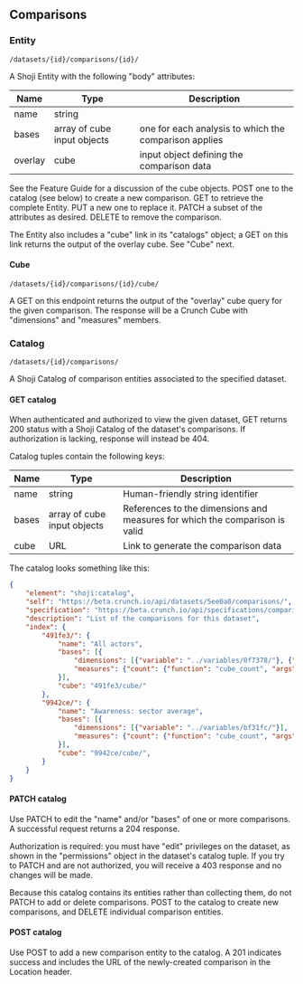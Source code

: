 ## Comparisons

### Entity

`/datasets/{id}/comparisons/{id}/`

A Shoji Entity with the following "body" attributes:

Name | Type | Description
---- | ---- | -----------
name | string |
bases | array of cube input objects | one for each analysis to which the comparison applies
overlay | cube | input object defining the comparison data

See the Feature Guide for a discussion of the cube objects. POST one to the catalog (see below) to create a new comparison. GET to retrieve the complete Entity. PUT a new one to replace it. PATCH a subset of the attributes as desired. DELETE to remove the comparison.

The Entity also includes a "cube" link in its "catalogs" object; a GET on this link returns the output of the overlay cube. See "Cube" next.

#### Cube

`/datasets/{id}/comparisons/{id}/cube/`

A GET on this endpoint returns the output of the "overlay" cube query for the given comparison. The response will be a Crunch Cube with "dimensions" and "measures" members.

### Catalog

`/datasets/{id}/comparisons/`

A Shoji Catalog of comparison entities associated to the specified dataset.

#### GET catalog

When authenticated and authorized to view the given dataset, GET returns 200 status with a Shoji Catalog of the dataset's comparisons. If authorization is lacking, response will instead be 404.

Catalog tuples contain the following keys:

Name | Type | Description
---- | ---- | -----------
name | string | Human-friendly string identifier
bases | array of cube input objects | References to the dimensions and measures for which the comparison is valid
cube | URL | Link to generate the comparison data

The catalog looks something like this:

```json
{
    "element": "shoji:catalog",
    "self": "https://beta.crunch.io/api/datasets/5ee0a0/comparisons/",
    "specification": "https://beta.crunch.io/api/specifications/comparisons/",
    "description": "List of the comparisons for this dataset",
    "index": {
        "491fe3/": {
            "name": "All actors",
            "bases": [{
                "dimensions": [{"variable": "../variables/0f7378/"}, {"variable": "../variables/8451cb/"}],
                "measures": {"count": {"function": "cube_count", "args": []}}
            }],
            "cube": "491fe3/cube/"
        },
        "9942ce/": {
            "name": "Awareness: sector average",
            "bases": [{
                "dimensions": [{"variable": "../variables/bf31fc/"}],
                "measures": {"count": {"function": "cube_count", "args": []}}
            }],
            "cube": "9942ce/cube/",
        }
    }
}
```

#### PATCH catalog

Use PATCH to edit the "name" and/or "bases" of one or more comparisons. A successful request returns a 204 response. 

Authorization is required: you must have "edit" privileges on the dataset, as shown in the "permissions" object in the dataset's catalog tuple. If you try to PATCH and are not authorized, you will receive a 403 response and no changes will be made.

Because this catalog contains its entities rather than collecting them, do not PATCH to add or delete comparisons. POST to the catalog to create new comparisons, and DELETE individual comparison entities.

#### POST catalog

Use POST to add a new comparison entity to the catalog. A 201 indicates success and includes the URL of the newly-created comparison in the Location header.